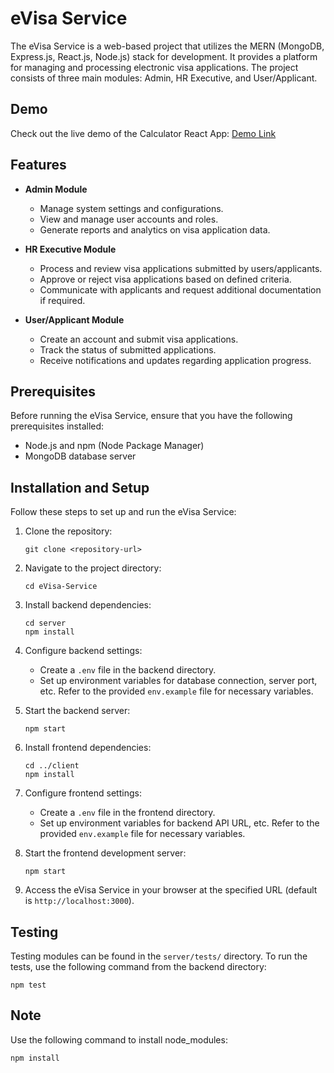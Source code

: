 # eVisa Service

The eVisa Service is a web-based project that utilizes the MERN (MongoDB, Express.js, React.js, Node.js) stack for development. It provides a platform for managing and processing electronic visa applications. The project consists of three main modules: Admin, HR Executive, and User/Applicant.

## Demo

Check out the live demo of the Calculator React App: [Demo Link](https://evisaservice.onrender.com/)

## Features

- **Admin Module**
  - Manage system settings and configurations.
  - View and manage user accounts and roles.
  - Generate reports and analytics on visa application data.

- **HR Executive Module**
  - Process and review visa applications submitted by users/applicants.
  - Approve or reject visa applications based on defined criteria.
  - Communicate with applicants and request additional documentation if required.

- **User/Applicant Module**
  - Create an account and submit visa applications.
  - Track the status of submitted applications.
  - Receive notifications and updates regarding application progress.

## Prerequisites

Before running the eVisa Service, ensure that you have the following prerequisites installed:

- Node.js and npm (Node Package Manager)
- MongoDB database server

## Installation and Setup

Follow these steps to set up and run the eVisa Service:

1. Clone the repository:
   ```
   git clone <repository-url>
   ```

2. Navigate to the project directory:
   ```
   cd eVisa-Service
   ```

3. Install backend dependencies:
   ```
   cd server
   npm install
   ```

4. Configure backend settings:
   - Create a `.env` file in the backend directory.
   - Set up environment variables for database connection, server port, etc. Refer to the provided `env.example` file for necessary variables.

5. Start the backend server:
   ```
   npm start
   ```

6. Install frontend dependencies:
   ```
   cd ../client
   npm install
   ```

7. Configure frontend settings:
   - Create a `.env` file in the frontend directory.
   - Set up environment variables for backend API URL, etc. Refer to the provided `env.example` file for necessary variables.

8. Start the frontend development server:
   ```
   npm start
   ```

9. Access the eVisa Service in your browser at the specified URL (default is `http://localhost:3000`).

## Testing

Testing modules can be found in the `server/tests/` directory. To run the tests, use the following command from the backend directory:

```
npm test
```

## Note

Use the following command to install node_modules:

```
npm install
```
